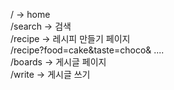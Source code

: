/ -> home  
/search -> 검색  
/recipe -> 레시피 만들기 페이지  
/recipe?food=cake&taste=choco& ....  
/boards -> 게시글 페이지  
/write -> 게시글 쓰기
